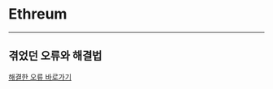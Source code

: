 # Ethreum
---
## 겪었던 오류와 해결법
[해결한 오류 바로가기](https://github.com/minji-o-j/Ethereum/issues?q=is%3Aissue+is%3Aclosed)

